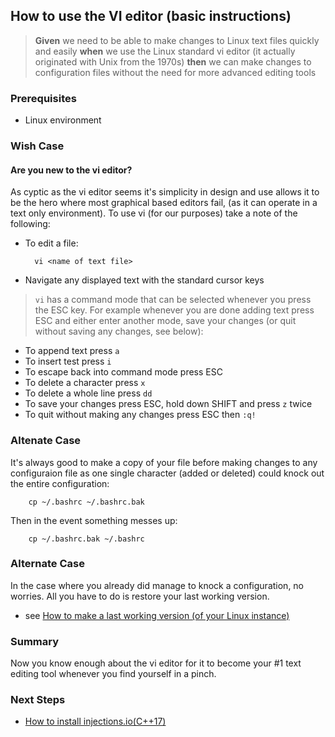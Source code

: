 ## How to use the VI editor (basic instructions)
> **Given** we need to be able to make changes to Linux text files quickly and easily **when** we use the Linux standard vi editor (it actually originated with Unix from the 1970s) **then** we can make changes to configuration files without the need for more advanced editing tools 

### Prerequisites
- Linux environment

### Wish Case
#### Are you new to the vi editor?
As cyptic as the vi editor seems it's simplicity in design and use allows it to be the hero where most graphical based editors fail, (as it can operate in a text only environment). To use vi (for our purposes) take a note of the following:
- To edit a file:

        vi <name of text file>

- Navigate any displayed text with the standard cursor keys

>`vi` has a command mode that can be selected whenever you press the ESC key. For example whenever you are done adding text press ESC and either enter another mode, save your changes (or quit without saving any changes, see below):

- To append text press `a`
- To insert test press `i`
- To escape back into command mode press ESC
- To delete a character press `x`
- To delete a whole line press `dd`
- To save your changes press ESC, hold down SHIFT and press `z` twice
- To quit without making any changes press ESC then `:q!`

### Altenate Case
It's always good to make a copy of your file before making changes to any configuraion file as one single character (added or deleted) could knock out the entire configuration:

        cp ~/.bashrc ~/.bashrc.bak

Then in the event something messes up:

        cp ~/.bashrc.bak ~/.bashrc

### Alternate Case
In the case where you already did manage to knock a configuration, no worries. All you have to do is restore your last working version. 
- see [How to make a last working version (of your Linux instance)](https://github.com/perriera/for_interfaces/blob/main/linux/LWV.md)

### Summary
Now you know enough about the vi editor for it to become your #1 text editing tool whenever you find yourself in a pinch.

### Next Steps
- [How to install injections.io(C++17)](https://github.com/perriera/injections)
